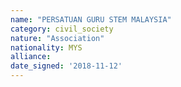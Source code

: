 ```yaml
---
name: "PERSATUAN GURU STEM MALAYSIA"
category: civil_society
nature: "Association"
nationality: MYS
alliance: 
date_signed: '2018-11-12'
---
```

    